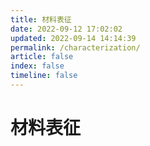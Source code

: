 ```yaml
---
title: 材料表征
date: 2022-09-12 17:02:02
updated: 2022-09-14 14:14:39
permalink: /characterization/
article: false
index: false
timeline: false
---
```


# 材料表征
